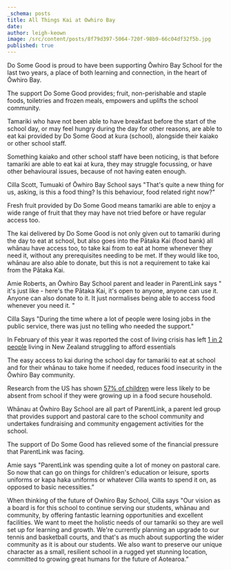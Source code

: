 ```yaml
---
_schema: posts
title: All Things Kai at Owhiro Bay
date:
author: leigh-keown
image: /src/content/posts/8f79d397-5064-720f-98b9-66c04df32f5b.jpg
published: true
---
```

Do Some Good is proud to have been supporting Ōwhiro Bay School for the last two years, a place of both learning and connection, in the heart of Ōwhiro Bay.

The support Do Some Good provides; fruit, non-perishable and staple foods, toiletries and frozen meals, empowers and uplifts the school community.

Tamariki who have not been able to have breakfast before the start of the school day, or may feel hungry during the day for other reasons, are able to eat kai provided by Do Some Good at kura (school), alongside their kaiako or other school staff.

Something kaiako and other school staff have been noticing, is that before tamariki are able to eat kai at kura, they may struggle focussing, or have other behavioural issues, because of not having eaten enough.

Cilla Scott, Tumuaki of Ōwhiro Bay School says "That's quite a new thing for us, asking, is this a food thing? Is this behaviour, food related right now?"

Fresh fruit provided by Do Some Good means tamariki are able to enjoy a wide range of fruit that they may have not tried before or have regular access too.

The kai delivered by Do Some Good is not only given out to tamariki during the day to eat at school, but also goes into the Pātaka Kai (food bank) all whānau have access too, to take kai from to eat at home whenever they need it, without any prerequisites needing to be met. If they would like too, whānau are also able to donate, but this is not a requirement to take kai from the Pātaka Kai.

Amie Roberts, an Ōwhiro Bay School parent and leader in ParentLink says " it's just like - here's the Pātaka Kai, it's open to anyone, anyone can use it. Anyone can also donate to it. It just normalises being able to access food whenever you need it. "

Cilla Says "During the time where a lot of people were losing jobs in the public service, there was just no telling who needed the support."

In February of this year it was reported the cost of living crisis has left <a href="https://www.scoop.co.nz/stories/AK2503/S00308/one-in-two-new-zealanders-are-affected-by-the-cost-of-living-crisis.htm" target="_blank" rel="noopener">1 in 2 people</a> living in New Zealand struggling to afford essentials

The easy access to kai during the school day for tamariki to eat at school and for their whānau to take home if needed, reduces food insecurity in the Ōwhiro Bay community.

Research from the US has shown <a href="https://agricultureandfoodsecurity.biomedcentral.com/articles/10.1186/s40066-016-0083-3" target="_blank" rel="noopener">57% of children</a> were less likely to be absent from school if they were growing up in a food secure household.

Whānau at Ōwhiro Bay School are all part of ParentLink, a parent led group that provides support and pastoral care to the school community and undertakes fundraising and community engagement activities for the school.

The support of Do Some Good has relieved some of the financial pressure that ParentLink was facing.

Amie says "ParentLink was spending quite a lot of money on pastoral care. So now that can go on things for children's education or leisure, sports uniforms or kapa haka uniforms or whatever Cilla wants to spend it on, as opposed to basic necessities.”

When thinking of the future of Owhiro Bay School, Cilla says "Our vision as a board is for this school to continue serving our students, whānau and community, by offering fantastic learning opportunities and excellent facilities. We want to meet the holistic needs of our tamariki so they are well set up for learning and growth. We're currently planning an upgrade to our tennis and basketball courts, and that's as much about supporting the wider community as it is about our students. We also want to preserve our unique character as a small, resilient school in a rugged yet stunning location, committed to growing great humans for the future of Aotearoa.”

&nbsp;

&nbsp;